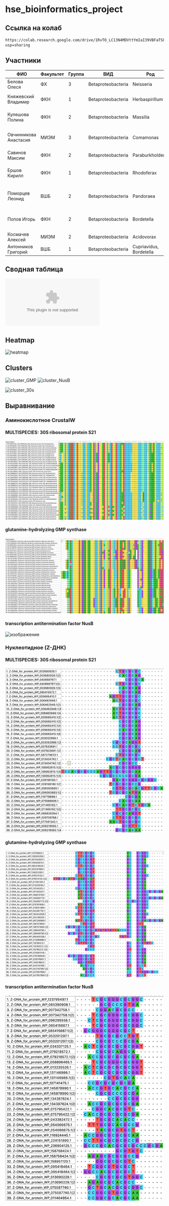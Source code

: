 # hse_bioinformatics_project

## Ссылка на колаб
```
https://colab.research.google.com/drive/1RvTO_LC13N4MDVttYmIaI39VBFaTSFgg?usp=sharing
```
## Участники
ФИО |Факультет |Группа |ВИД| Род|GitHub| Разделы|
|---|---|---|---|---|---|---
Белова	Олеся	|ФХ|	3	|Betaproteobacteria|	Neisseria |https://github.com/OlesyaBelova/hse22_finalproject| Презентация|
Княжевский	Владимир|	ФКН	|1|	Betaproteobacteria|	Herbaspirillum|https://github.com/grammar-anarchist/hse22_project| Нуклеотидное и аминокислотное выравнивания|
Кулешова	Полина|	ФКН	|2|	Betaproteobacteria|	Massilia| https://github.com/Polindromka/hse22_project| Сводная таблица и объединение результатов|
Овчинникова	Анастасия	|МИЭМ	|3	|Betaproteobacteria	|Comamonas|https://github.com/ytken/hse22_project| Определение названий функций кластеров|
Савинов 	Максим	|ФКН|	2	|Betaproteobacteria|	Paraburkholderia|https://github.com/MaksimSavinov/hse22_project| Презентация|
Ершов	Кирилл	|ФКН|	1|	Betaproteobacteria	|Rhodoferax|https://github.com/zdikov/hse22_project| Визуализация для кластеров расположения Z-DNA|
Поморцев	Леонид	|ВШБ|	2|	Betaproteobacteria|	Pandoraea| https://github.com/harspect/hse22_project| Выбор консервантивных кластеров с Z-DNA в промотере|
Попов	Игорь	|ФКН|	2	|Betaproteobacteria|	Bordetella|https://github.com/ispopov1/hse22_project/blob/main/README.md| Поиск критериев выбора кластеров по тепловой карте|
Космачев	Алексей|	МИЭМ|	2	|Betaproteobacteria	|Acidovorax|https://github.com/TheMostKnown/hse22_project|Тепловая карта|
Антонников 	Григорий|	ВШБ	|1|	Betaproteobacteria|	Сupriavidus, Bordetella|https://github.com/greggasd/hse22_project| Описание функций классов|
## Сводная таблица
![Сводная таблица](https://github.com/Polindromka/hse_bioinformatics_project/blob/main/result.csv)
## Heatmap

![heatmap](https://user-images.githubusercontent.com/59918228/174296780-49dc67b2-5999-4a30-a194-39c50f5f2dd5.png)




## Clusters
![cluster_GMP](https://user-images.githubusercontent.com/59918228/174321407-8c72667f-1e30-40aa-91b4-b93c3ebc33a3.png)
![cluster_NusB](https://user-images.githubusercontent.com/59918228/174321418-dafc5b0f-ad08-42ef-9e01-52afb3822690.png)

![cluster_30s](https://user-images.githubusercontent.com/59918228/174321399-b06a917f-b135-402d-abc3-c919cc57e61f.png)

## Выравнивание

### Аминокислотное CrustalW
#### MULTISPECIES: 30S ribosomal protein S21

![изображение](alignments/amino_cluster_1.png)
#### glutamine-hydrolyzing GMP synthase
![изображение](alignments/amino_cluster_2.png)
#### transcription antitermination factor NusB
![изображение](alignments/amino_cluster_3_.png)

### Нуклеотидное (Z-ДНК)
#### MULTISPECIES: 30S ribosomal protein S21

![изображение](alignments/nucleotide_cluster_1.png)
#### glutamine-hydrolyzing GMP synthase
![изображение](alignments/nucleotide_cluster_2.png)
#### transcription antitermination factor NusB
![изображение](alignments/nucleotide_cluster_3_.png)







